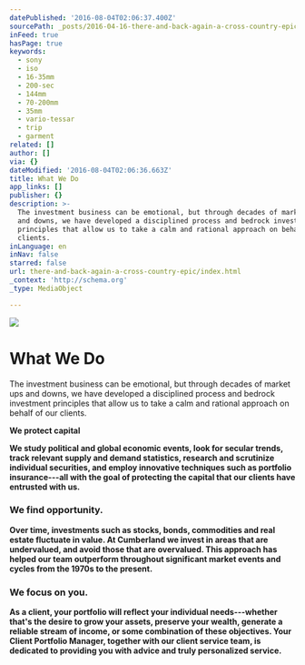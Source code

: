 ```yaml
---
datePublished: '2016-08-04T02:06:37.400Z'
sourcePath: _posts/2016-04-16-there-and-back-again-a-cross-country-epic.md
inFeed: true
hasPage: true
keywords:
  - sony
  - iso
  - 16-35mm
  - 200-sec
  - 144mm
  - 70-200mm
  - 35mm
  - vario-tessar
  - trip
  - garment
related: []
author: []
via: {}
dateModified: '2016-08-04T02:06:36.663Z'
title: What We Do
app_links: []
publisher: {}
description: >-
  The investment business can be emotional, but through decades of market ups
  and downs, we have developed a disciplined process and bedrock investment
  principles that allow us to take a calm and rational approach on behalf of our
  clients.
inLanguage: en
inNav: false
starred: false
url: there-and-back-again-a-cross-country-epic/index.html
_context: 'http://schema.org'
_type: MediaObject

---
```

![](https://the-grid-user-content.s3-us-west-2.amazonaws.com/a067ace5-4e06-4233-b996-d02b9fa867a6.jpg)

# What We Do

The investment business can be emotional, but through decades of market ups and downs, we have developed a disciplined process and bedrock investment principles that allow us to take a calm and rational approach on behalf of our clients.

**We protect capital**

**We study political and global economic events, look for secular trends, track relevant supply and demand statistics, research and scrutinize individual securities, and employ innovative techniques such as portfolio insurance---all with the goal of protecting the capital that our clients have entrusted with us.**

### **We find opportunity.**

**Over time, investments such as stocks, bonds, commodities and real estate fluctuate in value. At Cumberland we invest in areas that are undervalued, and avoid those that are overvalued. This approach has helped our team outperform throughout significant market events and cycles from the 1970s to the present.**

### **We focus on you.**

**As a client, your portfolio will reflect your individual needs---whether that's the desire to grow your assets, preserve your wealth, generate a reliable stream of income, or some combination of these objectives. Your Client Portfolio Manager, together with our client service team, is dedicated to providing you with advice and truly personalized service.**